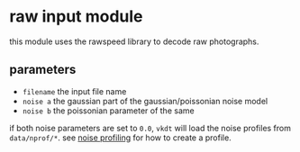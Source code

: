 # raw input module

this module uses the rawspeed library to decode raw photographs.

## parameters

* `filename` the input file name
* `noise a` the gaussian part of the gaussian/poissonian noise model
* `noise b` the poissonian parameter of the same

if both noise parameters are set to `0.0`, `vkdt` will load the noise profiles
from `data/nprof/*`. see [noise profiling](../../../../doc/noiseprofiling.md)
for how to create a profile.
